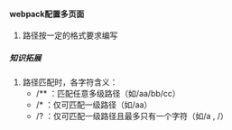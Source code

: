 <!--
 * @Author: mengbing mengbingg@outlook.com
 * @Date: 2022-08-25 16:58:37
 * @LastEditors: mengbing mengbingg@outlook.com
 * @LastEditTime: 2022-08-29 10:23:19
 * @Descripttion: webpack环境配置
-->
#### webpack配置多页面
1. 路径按一定的格式要求编写


##### 知识拓展
1. 路径匹配时，各字符含义：
    - /** ：匹配任意多级路径（如/aa/bb/cc）
    - /* ：仅可匹配一级路径（如/aa）
    - /? ：仅可匹配一级路径且最多只有一个字符（如/a , /）